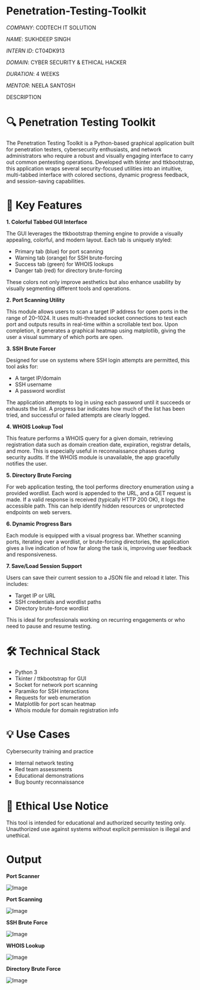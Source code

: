 # Penetration-Testing-Toolkit

*COMPANY*: CODTECH IT SOLUTION

*NAME*: SUKHDEEP SINGH

*INTERN ID*: CT04DK913

*DOMAIN*: CYBER SECURITY & ETHICAL HACKER

*DURATION*: 4 WEEKS

*MENTOR*: NEELA SANTOSH

DESCRIPTION

# 🔍 Penetration Testing Toolkit

The Penetration Testing Toolkit is a Python-based graphical application built for penetration testers, cybersecurity enthusiasts, and network administrators who require a robust and visually engaging interface to carry out common pentesting operations. Developed with tkinter and ttkbootstrap, this application wraps several security-focused utilities into an intuitive, multi-tabbed interface with colored sections, dynamic progress feedback, and session-saving capabilities.

# 🌟 Key Features

**1. Colorful Tabbed GUI Interface**

The GUI leverages the ttkbootstrap theming engine to provide a visually appealing, colorful, and modern layout. Each tab is uniquely styled:

- Primary tab (blue) for port scanning
- Warning tab (orange) for SSH brute-forcing
- Success tab (green) for WHOIS lookups
- Danger tab (red) for directory brute-forcing

These colors not only improve aesthetics but also enhance usability by visually segmenting different tools and operations.

**2. Port Scanning Utility**

This module allows users to scan a target IP address for open ports in the range of 20–1024. It uses multi-threaded socket connections to test each port and outputs results in real-time within a scrollable text box. Upon completion, it generates a graphical heatmap using matplotlib, giving the user a visual summary of which ports are open.

**3. SSH Brute Forcer**

Designed for use on systems where SSH login attempts are permitted, this tool asks for:

- A target IP/domain
- SSH username
- A password wordlist

The application attempts to log in using each password until it succeeds or exhausts the list. A progress bar indicates how much of the list has been tried, and successful or failed attempts are clearly logged.

**4. WHOIS Lookup Tool**

This feature performs a WHOIS query for a given domain, retrieving registration data such as domain creation date, expiration, registrar details, and more. This is especially useful in reconnaissance phases during security audits. If the WHOIS module is unavailable, the app gracefully notifies the user.

**5. Directory Brute Forcing**

For web application testing, the tool performs directory enumeration using a provided wordlist. Each word is appended to the URL, and a GET request is made. If a valid response is received (typically HTTP 200 OK), it logs the accessible path. This can help identify hidden resources or unprotected endpoints on web servers.

**6. Dynamic Progress Bars**

Each module is equipped with a visual progress bar. Whether scanning ports, iterating over a wordlist, or brute-forcing directories, the application gives a live indication of how far along the task is, improving user feedback and responsiveness.

**7. Save/Load Session Support**

Users can save their current session to a JSON file and reload it later. This includes:

- Target IP or URL
- SSH credentials and wordlist paths
- Directory brute-force wordlist

This is ideal for professionals working on recurring engagements or who need to pause and resume testing.

# 🛠 Technical Stack

- Python 3
- Tkinter / ttkbootstrap for GUI
- Socket for network port scanning
- Paramiko for SSH interactions
- Requests for web enumeration
- Matplotlib for port scan heatmap
- Whois module for domain registration info

# 💡 Use Cases

Cybersecurity training and practice

- Internal network testing
- Red team assessments
- Educational demonstrations
- Bug bounty reconnaissance

# 🔐 Ethical Use Notice

This tool is intended for educational and authorized security testing only. Unauthorized use against systems without explicit permission is illegal and unethical.

# Output

**Port Scanner**

![Image](https://github.com/user-attachments/assets/88a674a4-bd9a-4b3f-8b00-ab99cb5fef18)

**Port Scanning**

![Image](https://github.com/user-attachments/assets/5d4c98e9-9e55-41f0-b546-5442f963d33b)

**SSH Brute Force**

![Image](https://github.com/user-attachments/assets/7b7538cd-52a2-4c90-88a7-950f60bc662f)

**WHOIS Lookup**

![Image](https://github.com/user-attachments/assets/be457a28-bf30-4247-b4a4-272d35427565)

**Directory Brute Force**

![Image](https://github.com/user-attachments/assets/b4367010-9f6d-4269-af07-51062a89c540)
